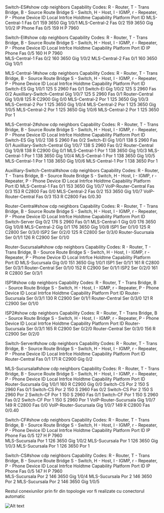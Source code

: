 Switch-ES#show cdp neighbors
Capability Codes: R - Router, T - Trans Bridge, B - Source Route Bridge
                  S - Switch, H - Host, I - IGMP, r - Repeater, P - Phone
Device ID    Local Intrfce   Holdtme    Capability   Platform    Port ID
MLS-Central-1
             Fas 0/1          159                    3650        Gig 1/0/1
MLS-Central-2
             Fas 0/2          159                    3650        Gig 1/0/2
IP Phone     Fas 0/5          159            H P     7960     

Switch-EI#show cdp neighbors
Capability Codes: R - Router, T - Trans Bridge, B - Source Route Bridge
                  S - Switch, H - Host, I - IGMP, r - Repeater, P - Phone
Device ID    Local Intrfce   Holdtme    Capability   Platform    Port ID
IP Phone     Fas 0/5          160            H P     7960         
MLS-Central-1
             Fas 0/2          160                    3650        Gig 1/0/2
MLS-Central-2
             Fas 0/1          160                    3650        Gig 1/0/1

MLS-Central-1#show cdp neighbors
Capability Codes: R - Router, T - Trans Bridge, B - Source Route Bridge
                  S - Switch, H - Host, I - IGMP, r - Repeater, P - Phone
Device ID    Local Intrfce   Holdtme    Capability   Platform    Port ID
Switch-ES    Gig 1/0/1        125            S       2960        Fas 0/1
Switch-EI    Gig 1/0/2        125            S       2960        Fas 0/2
Auxilliary-Switch-Central
             Gig 1/0/7        125            S       2960        Fas 0/1
Router-Central
             Gig 1/0/8        125            R       C2900       Gig 0/0
MLS-Central-2
             Por 1            125                    3650        Gig 1/0/3
MLS-Central-2
             Por 1            125                    3650        Gig 1/0/4
MLS-Central-2
             Por 1            125                    3650        Gig 1/0/5
MLS-Central-2
             Por 1            125                    3650        Gig 1/0/6
MLS-Central-2
             Por 1            125                    3650        Por 1

MLS-Central-2#show cdp neighbors
Capability Codes: R - Router, T - Trans Bridge, B - Source Route Bridge
                  S - Switch, H - Host, I - IGMP, r - Repeater, P - Phone
Device ID    Local Intrfce   Holdtme    Capability   Platform    Port ID
Switch-ES    Gig 1/0/2        138            S       2960        Fas 0/2
Switch-EI    Gig 1/0/1        138            S       2960        Fas 0/1
Auxilliary-Switch-Central
             Gig 1/0/7        138            S       2960        Fas 0/2
Router-Central
             Gig 1/0/8        138            R       C2900       Gig 0/1
MLS-Central-1
             Por 1            138                    3650        Gig 1/0/3
MLS-Central-1
             Por 1            138                    3650        Gig 1/0/4
MLS-Central-1
             Por 1            138                    3650        Gig 1/0/5
MLS-Central-1
             Por 1            138                    3650        Gig 1/0/6
MLS-Central-1
             Por 1            138                    3650        Por 1

Auxilliary-Switch-Central#show cdp neighbors
Capability Codes: R - Router, T - Trans Bridge, B - Source Route Bridge
                  S - Switch, H - Host, I - IGMP, r - Repeater, P - Phone
Device ID    Local Intrfce   Holdtme    Capability   Platform    Port ID
MLS-Central-1
             Fas 0/1          153                    3650        Gig 1/0/7
VoIP-Router-Central
             Fas 0/3          153            R       C2800       Fas 0/0
MLS-Central-2
             Fas 0/2          153                    3650        Gig 1/0/7
VoIP-Router-Central
             Fas 0/3          153            R       C2800       Fas 0/0.30

Router-Central#show cdp neighbors
Capability Codes: R - Router, T - Trans Bridge, B - Source Route Bridge
                  S - Switch, H - Host, I - IGMP, r - Repeater, P - Phone
Device ID    Local Intrfce   Holdtme    Capability   Platform    Port ID
Switch-Server
             Gig 0/2          176            S       2960        Fas 0/1
MLS-Central-1
             Gig 0/0          176                    3650        Gig 1/0/8
MLS-Central-2
             Gig 0/1          176                    3650        Gig 1/0/8
ISP1         Ser 0/1/0        125            R       C2800       Ser 0/3/0
ISP2         Ser 0/2/0        125            R       C2800       Ser 0/3/0
Router-Sucursala
             Ser 0/1/1        126            R       C2900       Ser 0/1/0

Router-Sucursala#show cdp neighbors
Capability Codes: R - Router, T - Trans Bridge, B - Source Route Bridge
                  S - Switch, H - Host, I - IGMP, r - Repeater, P - Phone
Device ID    Local Intrfce   Holdtme    Capability   Platform    Port ID
MLS-Sucursala
             Gig 0/0          151                    3650        Gig 1/0/1
ISP1         Ser 0/1/1        161            R       C2800       Ser 0/3/1
Router-Central
             Ser 0/1/0        152            R       C2900       Ser 0/1/1
ISP2         Ser 0/2/0        161            R       C2800       Ser 0/3/1

ISP1#show cdp neighbors
Capability Codes: R - Router, T - Trans Bridge, B - Source Route Bridge
                  S - Switch, H - Host, I - IGMP, r - Repeater, P - Phone
Device ID    Local Intrfce   Holdtme    Capability   Platform    Port ID
Router-Sucursala
             Ser 0/3/1        130            R       C2900       Ser 0/1/1
Router-Central
             Ser 0/3/0        121            R       C2900       Ser 0/1/0

ISP2#show cdp neighbors
Capability Codes: R - Router, T - Trans Bridge, B - Source Route Bridge
                  S - Switch, H - Host, I - IGMP, r - Repeater, P - Phone
Device ID    Local Intrfce   Holdtme    Capability   Platform    Port ID
Router-Sucursala
             Ser 0/3/1        165            R       C2900       Ser 0/2/0
Router-Central
             Ser 0/3/0        156            R       C2900       Ser 0/2/0

Switch-Server#show cdp neighbors
Capability Codes: R - Router, T - Trans Bridge, B - Source Route Bridge
                  S - Switch, H - Host, I - IGMP, r - Repeater, P - Phone
Device ID    Local Intrfce   Holdtme    Capability   Platform    Port ID
Router-Central
             Fas 0/1          171            R       C2900       Gig 0/2

MLS-Sucursala#show cdp neighbors
Capability Codes: R - Router, T - Trans Bridge, B - Source Route Bridge
                  S - Switch, H - Host, I - IGMP, r - Repeater, P - Phone
Device ID    Local Intrfce   Holdtme    Capability   Platform    Port ID
Router-Sucursala
             Gig 1/0/1        160            R       C2900       Gig 0/0
Switch-CS    Por 2            150            S       2960        Fas 0/1
Switch-CS    Por 2            150            S       2960        Fas 0/2
Switch-CS    Por 2            150            S       2960        Por 2
Switch-CF    Por 1            150            S       2960        Fas 0/1
Switch-CF    Por 1            150            S       2960        Fas 0/2
Switch-CF    Por 1            150            S       2960        Por 1
VoIP-Router-Sucursala
             Gig 1/0/7        149            R       C2800       Fas 0/0
VoIP-Router-Sucursala
             Gig 1/0/7        149            R       C2800       Fas 0/0.40
            
Switch-CF#show cdp neighbors
Capability Codes: R - Router, T - Trans Bridge, B - Source Route Bridge
                  S - Switch, H - Host, I - IGMP, r - Repeater, P - Phone
Device ID    Local Intrfce   Holdtme    Capability   Platform    Port ID
IP Phone     Fas 0/5          127            H P     7960         
MLS-Sucursala
             Por 1            126                    3650        Gig 1/0/2
MLS-Sucursala
             Por 1            126                    3650        Gig 1/0/3
MLS-Sucursala
             Por 1            126                    3650        Por 1

Switch-CS#show cdp neighbors
Capability Codes: R - Router, T - Trans Bridge, B - Source Route Bridge
                  S - Switch, H - Host, I - IGMP, r - Repeater, P - Phone
Device ID    Local Intrfce   Holdtme    Capability   Platform    Port ID
IP Phone     Fas 0/5          147            H P     7960         
MLS-Sucursala
             Por 2            146                    3650        Gig 1/0/4
MLS-Sucursala
             Por 2            146                    3650        Por 2
MLS-Sucursala
             Por 2            146                    3650        Gig 1/0/5

Restul conexiunilor prin fir din topologie vor fi realizate cu conectorul automatic

![Alt text](./1.png)
